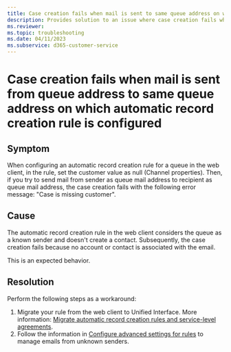 ```yaml
---
title: Case creation fails when mail is sent to same queue address on which automatic record creation role is configured
description: Provides solution to an issue where case creation fails when mail is sent to same queue address on which automatic record creation role is configured in Dynamics 365 Customer Service.
ms.reviewer: 
ms.topic: troubleshooting
ms.date: 04/11/2023
ms.subservice: d365-customer-service
---
```


# Case creation fails when mail is sent from queue address to same queue address on which automatic record creation rule is configured

## Symptom

When configuring an automatic record creation rule for a queue in the web client, in the rule, set the customer value as null (Channel properties). Then, if you try to send mail from sender as queue mail address to recipient as queue mail address, the case creation fails with the following error message: "Case is missing customer".

## Cause

The automatic record creation rule in the web client considers the queue as a known sender and doesn't create a contact. Subsequently, the case creation fails because no account or contact is associated with the email.

This is an expected behavior.

## Resolution

Perform the following steps as a workaround:

1. Migrate your rule from the web client to Unified Interface. More information: [Migrate automatic record creation rules and service-level agreements](/dynamics365/customer-service/migrate-automatic-record-creation-and-sla-agreements).
2. Follow the information in [Configure advanced settings for rules](/dynamics365/customer-service/automatically-create-update-records) to manage emails from unknown senders.
